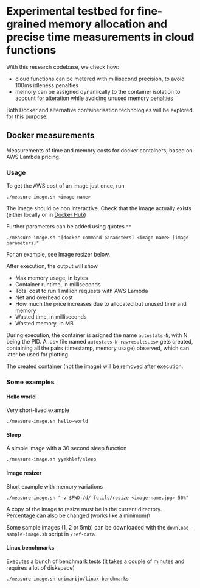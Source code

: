 # Experimental testbed for fine-grained memory allocation and precise time measurements in cloud functions

With this research codebase, we check how:
- cloud functions can be metered with millisecond precision, to avoid 100ms idleness penalties
- memory can be assigned dynamically to the container isolation to account for alteration while avoiding unused memory penalties

Both Docker and alternative containerisation technologies will be explored for this purpose.

## Docker measurements

Measurements of time and memory costs for docker containers, based on AWS Lambda pricing.

### Usage

To get the AWS cost of an image just once, run
```
./measure-image.sh <image-name>
```
The image should be non interactive. Check that the image actually exists (either locally or in [Docker Hub](https://hub.docker.com))

Further parameters can be added using quotes `""`
```
./measure-image.sh "[docker command parameters] <image-name> [image parameters]"
```
For an example, see Image resizer below.

After execution, the output will show 
* Max memory usage, in bytes
* Container runtime, in milliseconds
* Total cost to run 1 million requests with AWS Lambda
* Net and overhead cost
* How much the price increases due to allocated but unused time and memory
* Wasted time, in milliseconds
* Wasted memory, in MB

During execution, the container is asigned the name `autostats-N`, with N being the PID. A .csv file named `autostats-N-rawresults.csv` gets created, containing all the pairs (timestamp, memory usage) observed, which can later be used for plotting.

The created container (not the image) will be removed after execution. 

### Some examples

#### Hello world
Very short-lived example
```
./measure-image.sh hello-world
```

#### Sleep
A simple image with a 30 second sleep function
```
./measure-image.sh yyekhlef/sleep
```

#### Image resizer
Short example with memory variations
```
./measure-image.sh "-v $PWD:/d/ futils/resize <image-name.jpg> 50%"
```
A copy of the image to resize must be in the current directory.\
Percentage can also be changed (works like a minimum)\

Some sample images (1, 2 or 5mb) can be downloaded with the `download-sample-image.sh` script in `/ref-data`

#### Linux benchmarks
Executes a bunch of benchmark tests (it takes a couple of minutes and requires a lot of diskspace)
```
./measure-image.sh unimarijo/linux-benchmarks
```

